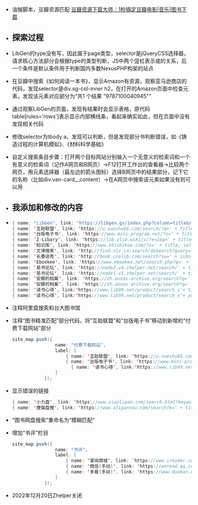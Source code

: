 - 油猴脚本，豆瓣资源匹配 [豆瓣资源下载大师：1秒搞定豆瓣电影|音乐|图书下载](https://greasyfork.org/zh-CN/scripts/329484-%E8%B1%86%E7%93%A3%E8%B5%84%E6%BA%90%E4%B8%8B%E8%BD%BD%E5%A4%A7%E5%B8%88-1%E7%A7%92%E6%90%9E%E5%AE%9A%E8%B1%86%E7%93%A3%E7%94%B5%E5%BD%B1-%E9%9F%B3%E4%B9%90-%E5%9B%BE%E4%B9%A6%E4%B8%8B%E8%BD%BD)
- ## 探索过程
- LibGen的type没有写，因此属于page类型，selector是jQueryCSS选择器，请求核心方法部分会根据type的类型判断，JS中两个竖杠表示或的关系，后一个条件是默认条件用于判断国内多数NexusPHP构架的站点
- 在豆瓣中搜索《如何阅读一本书》，显示Amazon有资源，观察亚马逊商店的代码，发现selector是div.sg-col-inner h2，在打开的Amazon页面中检查元素，发现该元素对应部分为“共1 个结果 "9787100040945"”
- 通过观察LibGen的页面，发现有结果时会显示表格，原代码table[rules='rows']表示显示内部横线条，看起来确实如此，但在页面中没有发现相关代码
- 修改selector为tbody a，发现可以判断，但是发现部分书判断错误，如《铸造过程的计算机模拟》、《材料科学基础》
- 自定义搜索条目步骤：打开两个目标网站分别输入一个无意义的检索词和一个有意义的检索词（记作A网页和B网页）->F12打开工作台的查看器->比较两个网页，用元素选择器（最左边的箭头图标）选择B网页中的结果部分，记下它的名称（比如div.van-card__content）->在A网页中搜索该元素如果没有则可以用
- ## 我添加和修改的内容
- ``` java
  { name: "LibGen", link: "https://libgen.gs/index.php?column=title&req=" + isbn, selector: 'table#tablelibgen.table.table-striped tbody tr td a' },
  { name: '互助联盟', link: 'https://u.xueshu86.com/search/?q=' + title, selector: 'div.col-xs-6.col-sm-4.col-md-3' },
  { name: '台版电子书', link: 'https://www.mini-program.net/?s=' + title, selector: 'article.search-post' },
  { name: 'Z-Libary', link: 'https://lib.zlib.wiki/s/?e=1&q=' + title, selector: '#searchResultBox div.authors' },
  { name: '知识库', link: 'https://www.zhishikoo.com/?s=' + title, selector: 'div.post.grid' },
  { name: '文津搜索', link: 'http://find.nlc.cn/search/doSearch?query=' + title + '&secQuery=&actualQuery=' + title + '%20mediatype%3A(0%20OR%201%20OR%202)%20&searchType=2&docType=%E5%9B%BE%E4%B9%A6&mediaTypes=0,1,2&isGroup=isGroup&targetFieldLog=%E5%85%A8%E9%83%A8%E5%AD%97%E6%AE%B5&orderBy=RELATIVE', selector:'div.book_name'},
  { name: '长春读秀', link: 'http://book.ccelib.com/search?sw=' + isbn + '&allsw=&bCon=&ecode=utf-8&channel=search&Field=all', selector:'div.books'}
  { name: 'Ebookee', link: 'https://www.ebookee.net/search.php?q=' + ywm + '&sa=Search', selector:'div#booklist' },
  { name: '易书论坛', link: 'https://node2.v4.zhelper.net/search/' + title, selector: 'h4.mr-auto'},
  { name: '易书论坛', link: 'https://node1.v5.zhelper.net/search/' + title, selector: 'div.ms-2.align-items-start'}
  { name: '安娜的档案', link: 'https://zh.annas-archive.org/search?q=' + ywm, selector: 'div.text-gray-500'},
  { name: '安娜的档案', link: 'https://zh.annas-archive.org/search?q=' + title, selector: 'div.text-gray-500'},
  { name: '读书心得', link:'https://www.lib99.net/product/search_s'+ title +'.html', selector:`li.l3 > a:contains(${title})`},
  { name: '读书心得', link:'https://www.lib99.net/product/search_s'+ ywm +'.html', selector:`li.l3 > a:contains(${ywm})`},
  ```
- 注释阿里盘搜索和台大图书馆
- 注释“图书精准匹配”部分代码，将“互助联盟”和“台版电子书”移动到新增的“付费下载网站”部分
  
  ``` java
  site_map.push({
                  name: "付费下载网站",
                  label: [
                      { name: '互助联盟', link: 'https://u.xueshu86.com/search/?q=' + title, selector: 'div.col-xs-6.col-sm-4.col-md-3' },
                      { name: '台版电子书', link: 'https://www.mini-program.net/?s=' + title, selector: 'article.search-post' },
                    	{ name: '读书心得', link:'https://www.lib99.net/product/search_s'+ title +'.html', selector:`li.l3 > a:contains(${title})`},
                  ]
              });
  ```
- 显示错误的链接
  
  ``` java
  { name: '小力盘', link: 'https://www.xiaolipan.com/search.html?keyword=' + title, selector: `h3.article-title > a:contains(${title})` },
  { name: '狸猫盘搜', link: 'https://www.alipansou.com/search?k=' + title, selector: 'div.van-card' },
  ```
- “图书网盘搜索”重命名为“模糊匹配”
- 增加“书评”栏目
  
  ``` java
  site_map.push({
                  name: "书评",
                  label: [
                      { name: '掌阅商城', link: `https://www.ireader.com.cn/index.php?ca=search.index&keyword=${title}${writer}`, selector: 'div.bookMess.fr p.brief'},
                      { name: '微信(手动)', link: 'https://weread.qq.com/#search', selector: 'div.van-card'},
                      { name: '多看(手动)', link: 'https://www.duokan.com/pc/search-result', selector: 'div.van-card'}
                  ]
              });
  ```
- 2022年12月20日Zhelper关闭